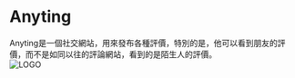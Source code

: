 # Anyting

Anyting是一個社交網站，用來發布各種評價，特別的是，他可以看到朋友的評價，而不是如同以往的評論網站，看到的是陌生人的評價。  
![LOGO](https://github.com/0000weee/AnyRating/assets/113487650/f4dba35a-8b00-438b-bef4-6e587a9a2d18)

